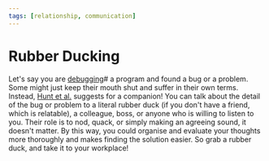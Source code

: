 ```yaml
---
tags: [relationship, communication]
---
```


# Rubber Ducking

Let's say you are [debugging](202203131236.md)# a program and found a bug or a
problem. Some might just keep their mouth shut and suffer in their own terms.
Instead, [Hunt et al.](lit/@Hunt1999.md) suggests for a companion! You can talk
about the detail of the bug or problem to a literal rubber duck (if you don't
have a friend, which is relatable), a colleague, boss, or anyone who is willing
to listen to you. Their role is to nod, quack, or simply making an agreeing
sound, it doesn't matter. By this way, you could organise and evaluate your
thoughts more thoroughly and makes finding the solution easier. So grab a rubber
duck, and take it to your workplace!
